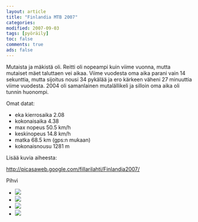 ```yaml
--- 
layout: article 
title: "Finlandia MTB 2007" 
categories: 
modified: 2007-09-03 
tags: [pyöräily]
toc: false 
comments: true 
ads: false 
--- 
```


Mutaista ja mäkistä oli. Reitti oli nopeampi kuin viime vuonna, mutta
mutaiset mäet taluttaen vei aikaa. Viime vuodesta oma aika parani vain
14 sekunttia, mutta sijoitus nousi 34 pykälää ja ero kärkeen väheni 27
minuuttia viime vuodesta. 2004 oli samanlainen mutalällikeli ja silloin
oma aika oli tunnin huonompi.

Omat datat:

-   eka kierrosaika 2.08
-   kokonaisaika 4.38
-   max nopeus 50.5 km/h
-   keskinopeus 14.8 km/h
-   matka 68.5 km (gps:n mukaan)
-   kokonaisnousu 1281 m

Lisää kuvia aiheesta:

<http://picasaweb.google.com/fillarilahti/Finlandia2007/>

Pihvi

<div class="image-gallery">

-   [![](/Media/Default/ImageGalleries/finlandia-mtb-2007/Thumbnails/IMG_4491.JPG)](/Media/Default/ImageGalleries/finlandia-mtb-2007/IMG_4491.JPG)
-   [![](/Media/Default/ImageGalleries/finlandia-mtb-2007/Thumbnails/IMG_4493.JPG)](/Media/Default/ImageGalleries/finlandia-mtb-2007/IMG_4493.JPG)
-   [![](/Media/Default/ImageGalleries/finlandia-mtb-2007/Thumbnails/IMG_4495.JPG)](/Media/Default/ImageGalleries/finlandia-mtb-2007/IMG_4495.JPG)
-   [![](/Media/Default/ImageGalleries/finlandia-mtb-2007/Thumbnails/IMG_4499.JPG)](/Media/Default/ImageGalleries/finlandia-mtb-2007/IMG_4499.JPG)

</div>
